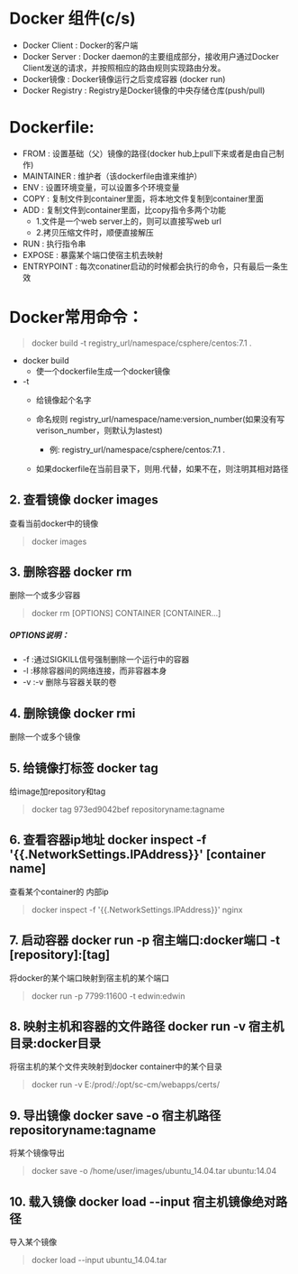 

# Docker 组件(c/s)
* Docker Client : Docker的客户端
* Docker Server : Docker daemon的主要组成部分，接收用户通过Docker Client发送的请求，并按照相应的路由规则实现路由分发。
* Docker镜像 : Docker镜像运行之后变成容器 (docker run)
* Docker Registry : Registry是Docker镜像的中央存储仓库(push/pull)


# Dockerfile:
* FROM : 设置基础（父）镜像的路径(docker hub上pull下来或者是由自己制作)
* MAINTAINER : 维护者（该dockerfile由谁来维护）
* ENV : 设置环境变量，可以设置多个环境变量
* COPY : 复制文件到container里面，将本地文件复制到container里面
* ADD : 复制文件到container里面，比copy指令多两个功能
    * 1.文件是一个web server上的，则可以直接写web url
    * 2.拷贝压缩文件时，顺便直接解压
* RUN : 执行指令串
* EXPOSE : 暴露某个端口使宿主机去映射
* ENTRYPOINT : 每次conatiner启动的时候都会执行的命令，只有最后一条生效

# Docker常用命令：
> docker build -t registry_url/namespace/csphere/centos:7.1 .
* docker build
    * 使一个dockerfile生成一个docker镜像
* -t
    * 给镜像起个名字
    
    * 命名规则    registry_url/namespace/name:version_number(如果没有写verison_number，则默认为lastest)
        * 例:
            registry_url/namespace/csphere/centos:7.1
     .
    * 如果dockerfile在当前目录下，则用.代替，如果不在，则注明其相对路径

## 2. 查看镜像 docker images
查看当前docker中的镜像
> docker images

## 3. 删除容器 docker rm
删除一个或多少容器
> docker rm [OPTIONS] CONTAINER [CONTAINER...]
##### OPTIONS说明：
* -f :通过SIGKILL信号强制删除一个运行中的容器
* -l :移除容器间的网络连接，而非容器本身
* -v :-v 删除与容器关联的卷

## 4. 删除镜像 docker rmi
删除一个或多个镜像

## 5. 给镜像打标签 docker tag
给image加repository和tag
> docker tag 973ed9042bef repositoryname:tagname

## 6. 查看容器ip地址 docker inspect -f '{{.NetworkSettings.IPAddress}}' [container name]
查看某个container的 内部ip
> docker inspect -f '{{.NetworkSettings.IPAddress}}' nginx

## 7. 启动容器 docker run -p 宿主端口:docker端口 -t [repository]:[tag]
将docker的某个端口映射到宿主机的某个端口
> docker run -p 7799:11600 -t edwin:edwin

## 8. 映射主机和容器的文件路径 docker run -v 宿主机目录:docker目录
将宿主机的某个文件夹映射到docker container中的某个目录
> docker run -v E:/prod/:/opt/sc-cm/webapps/certs/

## 9. 导出镜像 docker save -o 宿主机路径 repositoryname:tagname
将某个镜像导出
> docker save -o /home/user/images/ubuntu_14.04.tar ubuntu:14.04

## 10. 载入镜像 docker load --input 宿主机镜像绝对路径
导入某个镜像
> docker load --input ubuntu_14.04.tar